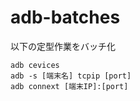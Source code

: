# adb-batches
以下の定型作業をバッチ化

```
adb cevices
adb -s [端末名] tcpip [port]
adb connext [端末IP]:[port]
```
